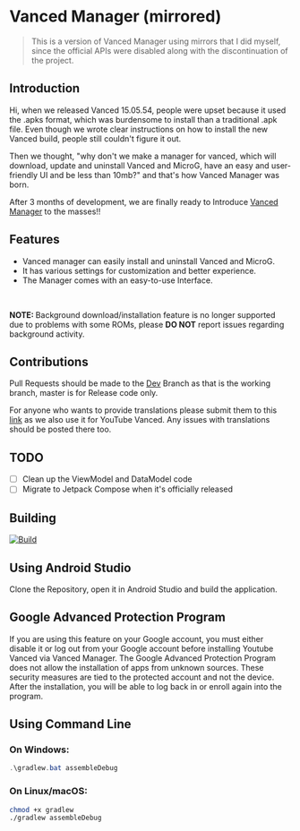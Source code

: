 # Vanced Manager (mirrored)

> This is a version of Vanced Manager using mirrors that I did myself, since the official APIs were disabled along with the discontinuation of the project.

## Introduction

Hi, when we released Vanced 15.05.54, people were upset because it used the .apks format, which was burdensome to install than a traditional .apk file. Even though we wrote clear instructions on how to install the new Vanced build, people still couldn't figure it out.  

Then we thought, "why don't we make a manager for vanced, which will download, update and uninstall Vanced and MicroG, have an easy and user-friendly UI and be less than 10mb?" and that's how Vanced Manager was born.  
  
After 3 months of development, we are finally ready to Introduce [Vanced Manager](https://github.com/YTVanced/VancedManager) to the masses!!

## Features

- Vanced manager can easily install and uninstall Vanced and MicroG.
- It has various settings for customization and better experience. 
- The Manager comes with an easy-to-use Interface.  

</br>

<div class="note">
  <p><strong>NOTE: </strong>Background download/installation feature is no longer supported due to problems with some ROMs, please <b>DO NOT</b> report issues regarding background activity.</p>
</div>

<!-- ##### Background download/installation feature is no longer supported due to problems with some ROMs, please do NOT report issues regarding background activity. -->

## Contributions

Pull Requests should be made to the [Dev](https://github.com/YTVanced/VancedManager) Branch as that is the working branch, master is for Release code only.

For anyone who wants to provide translations please submit them to this [link](https://crowdin.com/project/vanced-manager) as we also use it for YouTube Vanced. Any issues with translations should be posted there too.

## TODO

- [ ] Clean up the ViewModel and DataModel code
- [ ] Migrate to Jetpack Compose when it's officially released

## Building

<div>

[![Build](https://github.com/XenonTheInertG/VancedManager/actions/workflows/debug.yml/badge.svg?branch=dev)](https://github.com/XenonTheInertG/VancedManager/actions/workflows/debug.yml)

</div>

## Using Android Studio

Clone the Repository, open it in Android Studio and build the application.

## Google Advanced Protection Program

If you are using this feature on your Google account, you must either disable it or log out from your Google account before installing Youtube Vanced via Vanced Manager.
The Google Advanced Protection Program does not allow the installation of apps from unknown sources. These security measures are tied to the protected account and not the device. After the installation, you will be able to log back in or enroll again into the program.

## Using Command Line

### On Windows:
```powershell
.\gradlew.bat assembleDebug
```
### On Linux/macOS:
```bash
chmod +x gradlew
./gradlew assembleDebug
```

